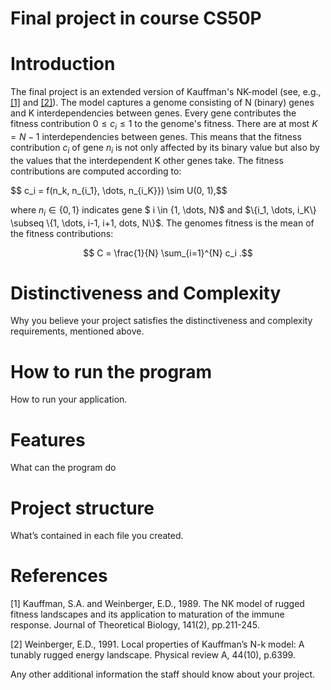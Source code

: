 
# Final project in course CS50P

# Introduction

The final project is an extended version of Kauffman's NK-model (see, e.g., [[1]](#1) and [[2]](#2)). The model
captures a genome consisting of N (binary) genes and K interdependencies between genes. Every gene contributes the 
fitness contribution $0 \leq c_i \leq 1$ to the genome's fitness. There are at most $K = N-1$ 
interdependencies between genes. This means that the fitness contribution $c_i$ of gene $n_i$
is not only affected by its binary value but also by the values that the interdependent K other genes take.
The fitness contributions are computed according to:

$$ c_i = f(n_k, n_{i_1}, \dots, n_{i_K}}) \sim U(0, 1),$$

where $n_i \in \{0, 1\}$ indicates gene $ i \in \{1, \dots, N\}$ and $\{i_1, \dots, i_K\} \subseq \{1, \dots, i-1, i+1, dots, N\}$.
The genomes fitness is the mean of the fitness contributions:

$$ C = \frac{1}{N} \sum_{i=1}^{N} c_i .$$



# Distinctiveness and Complexity
Why you believe your project satisfies the distinctiveness and complexity requirements, mentioned above.

# How to run the program

How to run your application.

# Features

What can the program do


# Project structure

What’s contained in each file you created.



# References
<a id="1">[1]</a> 
Kauffman, S.A. and Weinberger, E.D., 1989. The NK model of rugged fitness landscapes and its application to maturation of the immune response. Journal of Theoretical Biology, 141(2), pp.211-245.

<a id="2">[2]</a> 
Weinberger, E.D., 1991. Local properties of Kauffman’s N-k model: A tunably rugged energy landscape. Physical review A, 44(10), p.6399.





Any other additional information the staff should know about your project.

